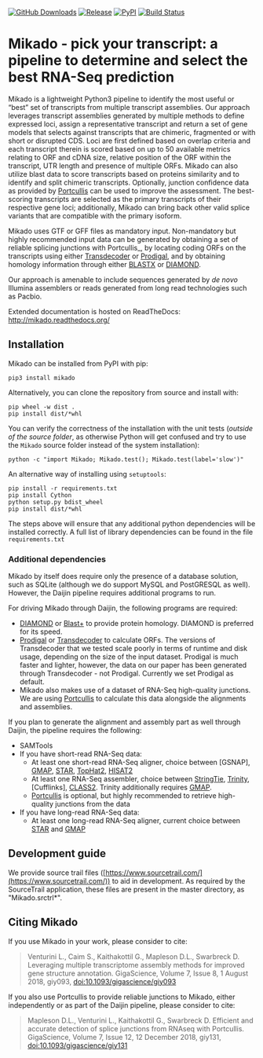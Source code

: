 [![GitHub Downloads](https://img.shields.io/github/downloads/EI-CoreBioinformatics/mikado/total.svg?style=social&logo=github&label=download)](https://github.com/EI-CoreBioinformatics/mikado/releases)
[![Release](https://img.shields.io/github/release/EI-CoreBioinformatics/mikado.svg)](https://github.com/EI-CoreBioinformatics/mikado/releases)
[![PyPI](https://img.shields.io/pypi/v/mikado.svg?style=flat)](https://pypi.python.org/pypi/mikado)
[![Build Status](https://github.com/EI-CoreBioinformatics/mikado/workflows/Mikado/badge.svg)](https://github.com/EI-CoreBioinformatics/mikado/actions/workflows/python-package.yml)

# Mikado - pick your transcript: a pipeline to determine and select the best RNA-Seq prediction

Mikado is a lightweight Python3 pipeline to identify the most useful or “best” set of transcripts from multiple transcript assemblies. Our approach leverages transcript assemblies generated by multiple methods to define expressed loci, assign a representative transcript and return a set of gene models that selects against transcripts that are chimeric, fragmented or with short or disrupted CDS. Loci are first defined based on overlap criteria and each transcript therein is scored based on up to 50 available metrics relating to ORF and cDNA size, relative position of the ORF within the transcript,  UTR length and presence of multiple ORFs. Mikado can also utilize blast data to score transcripts based on proteins similarity and to identify and split chimeric transcripts. Optionally, junction confidence data as provided by [Portcullis] can be used to improve the assessment. The best-scoring transcripts are selected as the primary transcripts of their respective gene loci; additionally, Mikado can bring back other valid splice variants that are compatible with the primary isoform.

Mikado uses GTF or GFF files as mandatory input. Non-mandatory but highly recommended input data can be generated by obtaining a set of reliable splicing junctions with Portcullis_, by locating coding ORFs on the transcripts using either [Transdecoder] or [Prodigal], and by obtaining homology information through either [BLASTX][Blast+] or [DIAMOND].

Our approach is amenable to include sequences generated by *de novo* Illumina assemblers or reads generated from long read technologies such as Pacbio.

Extended documentation is hosted on ReadTheDocs: http://mikado.readthedocs.org/

## Installation

Mikado can be installed from PyPI with pip:

```pip3 install mikado```

Alternatively, you can clone the repository from source and install with:

    pip wheel -w dist .
    pip install dist/*whl    
    
You can verify the correctness of the installation with the unit tests (*outside of the source folder*, as otherwise Python will get confused and try to use the `Mikado` source folder instead of the system installation):

    python -c "import Mikado; Mikado.test(); Mikado.test(label='slow')"

An alternative way of installing using `setuptools`:

    pip install -r requirements.txt
    pip install Cython
    python setup.py bdist_wheel
    pip install dist/*whl

The steps above will ensure that any additional python dependencies will be installed correctly. A full list of library dependencies can be found in the file ``requirements.txt``

### Additional dependencies

Mikado by itself does require only the presence of a database solution, such as SQLite (although we do support MySQL and PostGRESQL as well).
However, the Daijin pipeline requires additional programs to run. 

For driving Mikado through Daijin, the following programs are required:

- [DIAMOND] or [Blast+] to provide protein homology. DIAMOND is preferred for its speed. 
- [Prodigal] or [Transdecoder] to calculate ORFs. The versions of Transdecoder that we tested scale poorly in terms of runtime and disk usage, depending on the size of the input dataset. Prodigal is much faster and lighter, however, the data on our paper has been generated through Transdecoder - not Prodigal. Currently we set Prodigal as default.
- Mikado also makes use of a dataset of RNA-Seq high-quality junctions. We are using [Portcullis] to calculate this data alongside the alignments and assemblies.

If you plan to generate the alignment and assembly part as well through Daijin, the pipeline requires the following:

- SAMTools
- If you have short-read RNA-Seq data:
    - At least one short-read RNA-Seq aligner, choice between [GSNAP], [GMAP], [STAR], [TopHat2], [HISAT2]
    - At least one RNA-Seq assembler, choice between [StringTie], [Trinity], [Cufflinks], [CLASS2]. Trinity additionally requires [GMAP].
    - [Portcullis] is optional, but highly recommended to retrieve high-quality junctions from the data 
- If you have long-read RNA-Seq data:
    - At least one long-read RNA-Seq aligner, current choice between [STAR] and [GMAP]

## Development guide

We provide source trail files ([https://www.sourcetrail.com/](https://www.sourcetrail.com/)) to aid in development.
As required by the SourceTrail application, these files are present in the master directory, as "Mikado.srctrl*".
    
## Citing Mikado

If you use Mikado in your work, please consider to cite:

> Venturini L., Caim S., Kaithakottil G., Mapleson D.L., Swarbreck D. Leveraging multiple transcriptome assembly methods for improved gene structure annotation. GigaScience, Volume 7, Issue 8, 1 August 2018, giy093, [doi:10.1093/gigascience/giy093](https://doi.org/10.1093/gigascience/giy093)

If you also use Portcullis to provide reliable junctions to Mikado, either independently or as part of the Daijin pipeline, please consider to cite:

> Mapleson D.L., Venturini L., Kaithakottil G., Swarbreck D. Efficient and accurate detection of splice junctions from RNAseq with Portcullis. GigaScience, Volume 7, Issue 12, 12 December 2018, giy131, [doi:10.1093/gigascience/giy131](https://doi.org/10.1093/gigascience/giy131)

[Portcullis]: https://github.com/maplesond/portcullis
[Blast+]: https://blast.ncbi.nlm.nih.gov/Blast.cgi?PAGE_TYPE=BlastDocs&DOC_TYPE=Download
[Transdecoder]: https://github.com/TransDecoder/TransDecoder/
[Prodigal]: https://github.com/hyattpd/Prodigal
[DIAMOND]: https://github.com/bbuchfink/diamond/
[GMAP]: http://research-pub.gene.com/gmap/
[STAR]: https://github.com/alexdobin/STAR
[TopHat2]: https://ccb.jhu.edu/software/tophat/index.shtml
[HISAT2]: http://ccb.jhu.edu/software/hisat2
[StringTie]: https://ccb.jhu.edu/software/stringtie/
[Trinity]: https://github.com/trinityrnaseq/trinityrnaseq
[CLASS2]: http://ccb.jhu.edu/people/florea/research/CLASS2/